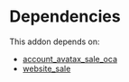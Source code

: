 # Dependencies

This addon depends on:

- [account_avatax_sale_oca](https://github.com/bringout/oca-financial)
- [website_sale](https://github.com/bringout/oca-ocb-sale/tree/de00eb97dbc73b96112477e8671cd8ab774267d5/odoo-bringout-oca-ocb-website_sale)
